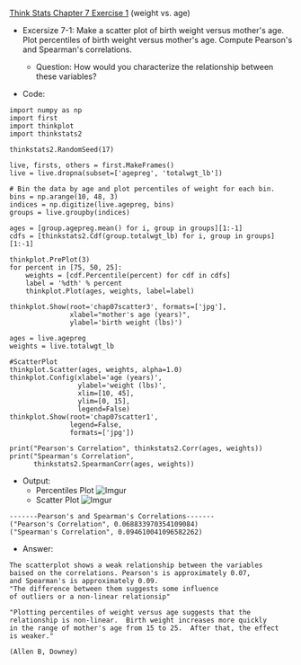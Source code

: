 [Think Stats Chapter 7 Exercise 1](http://greenteapress.com/thinkstats2/html/thinkstats2008.html#toc70) (weight vs. age)

* Excersize 7-1: Make a scatter plot of birth weight versus mother's age. Plot percentiles of birth weight versus mother's age. Compute Pearson's and Spearman's correlations. 
  * Question: How would you characterize the relationship between these variables?

* Code:
```
import numpy as np
import first
import thinkplot
import thinkstats2

thinkstats2.RandomSeed(17)

live, firsts, others = first.MakeFrames()
live = live.dropna(subset=['agepreg', 'totalwgt_lb'])

# Bin the data by age and plot percentiles of weight for each bin.
bins = np.arange(10, 48, 3)
indices = np.digitize(live.agepreg, bins)
groups = live.groupby(indices)

ages = [group.agepreg.mean() for i, group in groups][1:-1]
cdfs = [thinkstats2.Cdf(group.totalwgt_lb) for i, group in groups][1:-1]

thinkplot.PrePlot(3)
for percent in [75, 50, 25]:
    weights = [cdf.Percentile(percent) for cdf in cdfs]
    label = '%dth' % percent
    thinkplot.Plot(ages, weights, label=label)

thinkplot.Show(root='chap07scatter3', formats=['jpg'],
               xlabel="mother's age (years)",
               ylabel='birth weight (lbs)')

ages = live.agepreg
weights = live.totalwgt_lb

#ScatterPlot
thinkplot.Scatter(ages, weights, alpha=1.0)
thinkplot.Config(xlabel='age (years)',
                 ylabel='weight (lbs)',
                 xlim=[10, 45],
                 ylim=[0, 15],
                 legend=False)
thinkplot.Show(root='chap07scatter1',
               legend=False,
               formats=['jpg'])

print("Pearson's Correlation", thinkstats2.Corr(ages, weights))
print("Spearman's Correlation",
      thinkstats2.SpearmanCorr(ages, weights))
```

* Output:
  * Percentiles Plot
![Imgur](http://i.imgur.com/MsNttJm.png)
  * Scatter Plot
![Imgur](http://i.imgur.com/oiENcnJ.png)
```
-------Pearson's and Spearman's Correlations-------
("Pearson's Correlation", 0.068833970354109084)
("Spearman's Correlation", 0.094610041096582262)
```

* Answer:
```
The scatterplot shows a weak relationship between the variables 
baised on the correlations. Pearson's is approximately 0.07, 
and Spearman's is approximately 0.09. 
"The difference between them suggests some influence
of outliers or a non-linear relationsip"

"Plotting percentiles of weight versus age suggests that the
relationship is non-linear.  Birth weight increases more quickly
in the range of mother's age from 15 to 25.  After that, the effect
is weaker."

(Allen B, Downey)
```
